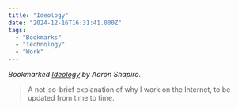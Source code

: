 ```yaml
---
title: "Ideology"
date: "2024-12-16T16:31:41.000Z"
tags: 
  - "Bookmarks"
  - "Technology"
  - "Work"
---
```


_Bookmarked [Ideology](https://www.aaron.mn/ideology) by Aaron Shapiro._

> A not-so-brief explanation of why I work on the Internet, to be updated from time to time.
